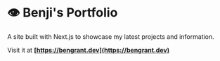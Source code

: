 # 👁️ Benji's Portfolio

A site built with Next.js to showcase my latest projects and information.

Visit it at **[https://bengrant.dev](https://bengrant.dev)**

